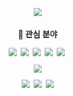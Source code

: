 
<p align="center">
  <img align="center" src="https://capsule-render.vercel.app/api?type=soft&color=auto&height=150&section=header&text=Kwanghee%20Shin&fontSize=50&animation=twinkling" />
</p>

<h3 align="center"> 🔨 관심 분야 </h3>

<p align="center">
  <img src="https://img.shields.io/badge/Android-3DDC84?style=flat-square&logo=Android&logoColor=white"/></a>&nbsp 
  <img src="https://img.shields.io/badge/Kotlin-0095D5?style=flat-square&logo=Kotlin&logoColor=white"/></a>&nbsp 
  <img src="https://img.shields.io/badge/Java-007396?style=flat-square&logo=Java&logoColor=white"/></a>&nbsp 
  <img src="https://img.shields.io/badge/ReactiveX-B7178C?style=flat-square&logo=ReactiveX&logoColor=white"/></a>&nbsp 
  <img src="https://img.shields.io/badge/Swift-FA7343?style=flat-square&logo=Swift&logoColor=white"/></a>&nbsp 
</p>




<p align="center">
  <img align="center" src="https://github-readme-stats.vercel.app/api?username=eosr14&show_icons=true" />
</p>


<p align="center">
  <a href="https://eosr14.tistory.com/"><img src="https://img.shields.io/badge/Blog-11B48A?style=flat-square&logo=Vimeo&logoColor=white&link=https://eosr14.tistory.com/"/></a>&nbsp
  <a href="https://www.linkedin.com/in/%EA%B4%91%ED%9D%AC-%EC%8B%A0-9a8084bb/"><img src="https://img.shields.io/badge/LinkedIn-0A66C2?style=flat-square&logo=LinkedIn&logoColor=white&link=https://www.linkedin.com/in/%EA%B4%91%ED%9D%AC-%EC%8B%A0-9a8084bb/"/></a>&nbsp
  <a href="mailto:eosr4@naver.com"><img src="https://img.shields.io/badge/Mail-03C75A?style=flat-square&logo=Naver&logoColor=white&link=eosr4@naver.com"/></a>
</p>
<br>

